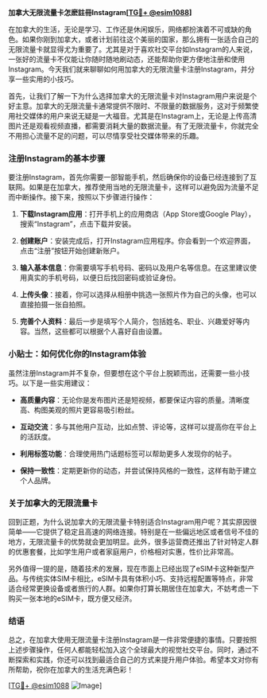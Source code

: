 **加拿大无限流量卡怎麽註冊Instagram[[TG💪+ @esim1088](https://t.me/s/esim1088)]**

在加拿大的生活，无论是学习、工作还是休闲娱乐，网络都扮演着不可或缺的角色。如果你刚到加拿大，或者计划前往这个美丽的国家，那么拥有一张适合自己的无限流量卡就显得尤为重要了。尤其是对于喜欢社交平台如Instagram的人来说，一张好的流量卡不仅能让你随时随地刷动态，还能帮助你更方便地注册和使用Instagram。今天我们就来聊聊如何用加拿大的无限流量卡注册Instagram，并分享一些实用的小技巧。

首先，让我们了解一下为什么选择加拿大的无限流量卡对Instagram用户来说是个好主意。加拿大的无限流量卡通常提供不限时、不限量的数据服务，这对于频繁使用社交媒体的用户来说无疑是一大福音。尤其是在Instagram上，无论是上传高清图片还是观看视频直播，都需要消耗大量的数据流量。有了无限流量卡，你就完全不用担心流量不足的问题，可以尽情享受社交媒体带来的乐趣。

### 注册Instagram的基本步骤

要注册Instagram，首先你需要一部智能手机，然后确保你的设备已经连接到了互联网。如果是在加拿大，推荐使用当地的无限流量卡，这样可以避免因为流量不足而中断操作。接下来，按照以下步骤进行操作：

1. **下载Instagram应用**：打开手机上的应用商店（App Store或Google Play），搜索“Instagram”，点击下载并安装。
   
2. **创建账户**：安装完成后，打开Instagram应用程序。你会看到一个欢迎界面，点击“注册”按钮开始创建新账户。

3. **输入基本信息**：你需要填写手机号码、密码以及用户名等信息。在这里建议使用真实的手机号码，以便日后找回密码或验证身份。

4. **上传头像**：接着，你可以选择从相册中挑选一张照片作为自己的头像，也可以直接拍摄一张自拍照。

5. **完善个人资料**：最后一步是填写个人简介，包括姓名、职业、兴趣爱好等内容。当然，这些都可以根据个人喜好自由设置。

### 小贴士：如何优化你的Instagram体验

虽然注册Instagram并不复杂，但要想在这个平台上脱颖而出，还需要一些小技巧。以下是一些实用建议：

- **高质量内容**：无论你是发布图片还是短视频，都要保证内容的质量。清晰度高、构图美观的照片更容易吸引粉丝。
  
- **互动交流**：多与其他用户互动，比如点赞、评论等，这样可以提高你在平台上的活跃度。

- **利用标签功能**：合理使用热门话题标签可以帮助更多人发现你的帖子。

- **保持一致性**：定期更新你的动态，并尝试保持风格的一致性，这样有助于建立个人品牌。

### 关于加拿大的无限流量卡

回到正题，为什么说加拿大的无限流量卡特别适合Instagram用户呢？其实原因很简单——它提供了稳定且高速的网络连接。特别是在一些偏远地区或者信号不佳的地方，无限流量卡的优势就会更加明显。此外，很多运营商还推出了针对特定人群的优惠套餐，比如学生用户或者家庭用户，价格相对实惠，性价比非常高。

另外值得一提的是，随着技术的发展，现在市面上已经出现了eSIM卡这种新型产品。与传统实体SIM卡相比，eSIM卡具有体积小巧、支持远程配置等特点，非常适合经常更换设备或者旅行的人群。如果你打算长期居住在加拿大，不妨考虑一下购买一张本地的eSIM卡，既方便又经济。

### 结语

总之，在加拿大使用无限流量卡注册Instagram是一件非常便捷的事情。只要按照上述步骤操作，任何人都能轻松加入这个全球最大的视觉社交平台。同时，通过不断探索和实践，你还可以找到最适合自己的方式来提升用户体验。希望本文对你有所帮助，祝你在加拿大的生活充满色彩！

[[TG💪+ @esim1088](https://t.me/s/esim1088) ![Image](https://i.postimg.cc/4NQfJmqS/Snipaste-2025-05-13-00-14-12.png)]